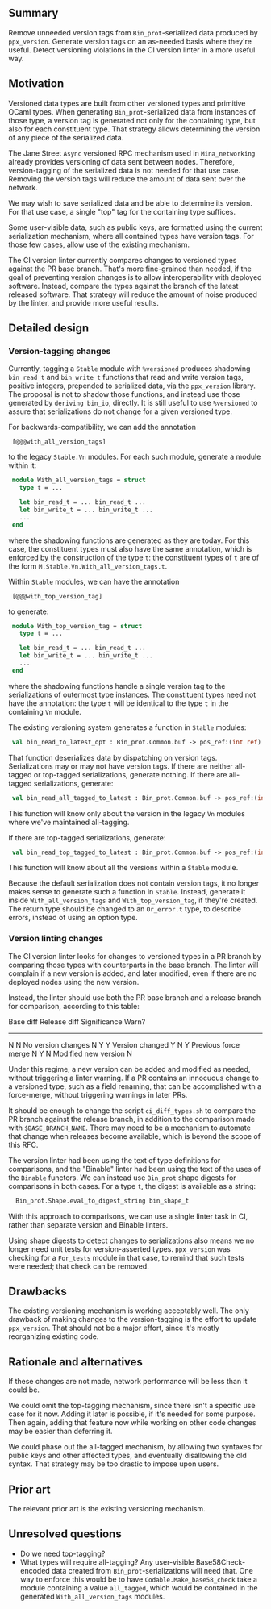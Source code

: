 ## Summary
[summary]: #summary

Remove unneeded version tags from `Bin_prot`-serialized data produced
by `ppx_version`. Generate version tags on an as-needed basis where
they're useful. Detect versioning violations in the CI version linter
in a more useful way.

## Motivation
[motivation]: #motivation

Versioned data types are built from other versioned types and
primitive OCaml types. When generating `Bin_prot`-serialized data from
instances of those type, a version tag is generated not only for the
containing type, but also for each constituent type. That strategy
allows determining the version of any piece of the serialized data.

The Jane Street `Async` versioned RPC mechanism used in
`Mina_networking` already provides versioning of data sent between
nodes. Therefore, version-tagging of the serialized data is not needed
for that use case. Removing the version tags will reduce the amount of
data sent over the network.

We may wish to save serialized data and be able to determine its
version. For that use case, a single "top" tag for the containing type
suffices.

Some user-visible data, such as public keys, are formatted using the
current serialization mechanism, where all contained types have
version tags. For those few cases, allow use of the existing
mechanism.

The CI version linter currently compares changes to versioned types
against the PR base branch. That's more fine-grained than needed, if
the goal of preventing version changes is to allow interoperability
with deployed software. Instead, compare the types against the branch
of the latest released software. That strategy will reduce the amount
of noise produced by the linter, and provide more useful results.

## Detailed design
[detailed-design]: #detailed-design

### Version-tagging changes

Currently, tagging a `Stable` module with `%versioned` produces
shadowing `bin_read_t` and `bin_write_t` functions that read and write
version tags, positive integers, prepended to serialized data, via the
`ppx_version` library. The proposal is not to shadow those functions,
and instead use those generated by `deriving bin_io`, directly.  It is
still useful to use `%versioned` to assure that serializations do not
change for a given versioned type.

For backwards-compatibility, we can add the annotation
```
 [@@@with_all_version_tags]
```
to the legacy `Stable.Vn` modules. For each such module, generate a module
within it:
```ocaml
 module With_all_version_tags = struct
   type t = ...

   let bin_read_t = ... bin_read_t ...
   let bin_write_t = ... bin_write_t ...
   ...
 end
```
where the shadowing functions are generated as they are today. For
this case, the constituent types must also have the same annotation,
which is enforced by the construction of the type `t`: the constituent
types of `t` are of the form `M.Stable.Vn.With_all_version_tags.t`.

Within `Stable` modules, we can have the annotation
```
 [@@@with_top_version_tag]
```
to generate:
```ocaml
 module With_top_version_tag = struct
   type t = ...

   let bin_read_t = ... bin_read_t ...
   let bin_write_t = ... bin_write_t ...
   ...
 end
```
where the shadowing functions handle a single version tag to the
serializations of outermost type instances. The constituent types need
not have the annotation: the type `t` will be identical to the type
`t` in the containing `Vn` module.

The existing versioning system generates a function in `Stable` modules:
```ocaml
 val bin_read_to_latest_opt : Bin_prot.Common.buf -> pos_ref:(int ref) -> Stable.Latest.t option
```
That function deserializes data by dispatching on version tags. Serializations
may or may not have version tags. If there are neither all-tagged or top-tagged
serializations, generate nothing. If there are all-tagged serializations,
generate:
```ocaml
 val bin_read_all_tagged_to_latest : Bin_prot.Common.buf -> pos_ref:(int ref) -> Stable.Latest.t Or_error.t
```
This function will know only about the version in the legacy `Vn` modules
where we've maintained all-tagging.

If there are top-tagged serializations, generate:
```ocaml
 val bin_read_top_tagged_to_latest : Bin_prot.Common.buf -> pos_ref:(int ref) -> Stable.Latest.t Or_error.t
```
This function will know about all the versions within a `Stable` module.

Because the default serialization does not contain version tags, it no
longer makes sense to generate such a function in `Stable`. Instead,
generate it inside `With_all_version_tags` and `With_top_version_tag`,
if they're created. The return type should be changed to an
`Or_error.t` type, to describe errors, instead of using an option
type.

### Version linting changes

The CI version linter looks for changes to versioned types in a PR
branch by comparing those types with counterparts in the base
branch. The linter will complain if a new version is added, and later
modified, even if there are no deployed nodes using the new version.

Instead, the linter should use both the PR base branch and a release
branch for comparison, according to this table:

Base diff  Release diff  Significance              Warn?
---------  ------------  ------------              -----
   N           N         No version changes          N
   Y           Y         Version changed             Y
   N           Y         Previous force merge        N
   Y           N         Modified new version        N

Under this regime, a new version can be added and modified as needed,
without triggering a linter warning. If a PR contains an innocuous
change to a versioned type, such as a field renaming, that can be
accomplished with a force-merge, without triggering warnings in later
PRs.

It should be enough to change the script `ci_diff_types.sh` to compare
the PR branch against the release branch, in addition to the
comparison made with `$BASE_BRANCH_NAME`.  There may need to be a
mechanism to automate that change when releases become available,
which is beyond the scope of this RFC.

The version linter had been using the text of type definitions for
comparisons, and the "Binable" linter had been using the text of the
uses of the `Binable` functors. We can instead use `Bin_prot` shape
digests for comparisons in both cases. For a type `t`, the digest is
available as a string:
```ocaml
  Bin_prot.Shape.eval_to_digest_string bin_shape_t
```
With this approach to comparisons, we can use a single linter task in
CI, rather than separate version and Binable linters.

Using shape digests to detect changes to serializations also means we
no longer need unit tests for version-asserted types. `ppx_version`
was checking for a `For_tests` module in that case, to remind that
such tests were needed; that check can be removed.

## Drawbacks
[drawbacks]: #drawbacks

The existing versioning mechanism is working acceptably well. The only
drawback of making changes to the version-tagging is the effort to
update `ppx_version`. That should not be a major effort, since it's
mostly reorganizing existing code.

## Rationale and alternatives
[rationale-and-alternatives]: #rationale-and-alternatives

If these changes are not made, network performance will be less than it
could be.

We could omit the top-tagging mechanism, since there isn't a specific
use case for it now. Adding it later is possible, if it's needed for
some purpose. Then again, adding that feature now while working on
other code changes may be easier than deferring it.

We could phase out the all-tagged mechanism, by allowing two syntaxes
for public keys and other affected types, and eventually disallowing
the old syntax. That strategy may be too drastic to impose upon users.

## Prior art
[prior-art]: #prior-art

The relevant prior art is the existing versioning mechanism.

## Unresolved questions
[unresolved-questions]: #unresolved-questions

- Do we need top-tagging?
- What types will require all-tagging? Any user-visible Base58Check-encoded data created from
   `Bin_prot`-serializations will need that. One way to enforce this would be to have
   `Codable.Make_base58_check` take a module containing a value `all_tagged`, which
	would be contained in the generated `With_all_version_tags` modules.
